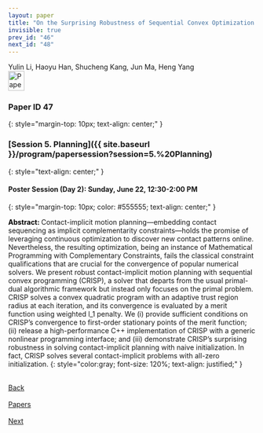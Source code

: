 ```yaml
---
layout: paper
title: "On the Surprising Robustness of Sequential Convex Optimization for Contact-Implicit Motion Planning"
invisible: true
prev_id: "46"
next_id: "48"
---
```

<div class="paper-authors">
  <div class="paper-author-box">
    <div class="paper-author-name">Yulin Li, Haoyu Han, Shucheng Kang, Jun Ma, Heng Yang</div>
    <div class="paper-author-uni"></div>
  </div>
</div>

<div class="paper-pdf">
  <div>
    <a href="https://www.roboticsproceedings.org/rss21/p047.pdf" title="Download PDF" target="_blank">
      <img src="{{ site.baseurl }}/images/paper_link_cardinal_red.png" alt="Paper PDF" width="33" height="40" />
    </a>
  </div>
</div>

### Paper ID 47
{: style="margin-top: 10px; text-align: center;" }

### [Session 5. Planning]({{ site.baseurl }}/program/papersession?session=5.%20Planning)
{: style="text-align: center;" }

#### Poster Session (Day 2): Sunday, June 22, 12:30-2:00 PM
{: style="margin-top: 10px; color: #555555; text-align: center;" }

<b style="color: black;">Abstract: </b>Contact-implicit motion planning—embedding contact sequencing as implicit complementarity constraints—holds the promise of leveraging continuous optimization to discover new contact patterns online. Nevertheless, the resulting optimization, being an instance of Mathematical Programming with Complementary Constraints, fails the classical constraint qualifications that are crucial for the convergence of popular numerical solvers. We present robust contact-implicit motion planning with sequential convex programming (CRISP), a solver that departs from the usual primal-dual algorithmic framework but instead only focuses on the primal problem. CRISP solves a convex quadratic program with an adaptive trust region radius at each iteration, and its convergence is evaluated by a merit function using weighted l_1 penalty. We (i) provide sufficient conditions on CRISP’s convergence to first-order stationary points of the merit function; (ii) release a high-performance C++ implementation of CRISP with a generic nonlinear programming interface; and (iii) demonstrate CRISP’s surprising robustness in solving contact-implicit planning with naive initialization. In fact, CRISP solves several contact-implicit problems with all-zero initialization.
{: style="color:gray; font-size: 120%; text-align: justified;" }

<div class="paper-menu">
  <div class="paper-menu-inner">
    <a href="{{ site.baseurl }}/program/papers/46/" title="Previous Paper">
            <div class="paper-menu-icon">
                <i class="fas fa-arrow-left"></i><br>
                <span class="paper-menu-label">Back</span>
            </div>
        </a>
    <a href="{{ site.baseurl }}/program/papers" title="All Papers">
      <div class="paper-menu-icon">
        <i class="fas fa-list"></i><br>
        <span class="paper-menu-label">Papers</span>
      </div>
    </a>
    <a href="{{ site.baseurl }}/program/papers/48/" title="Next Paper">
            <div class="paper-menu-icon">
                <i class="fas fa-arrow-right"></i><br>
                <span class="paper-menu-label">Next</span>
            </div>
        </a>
  </div>
</div>
